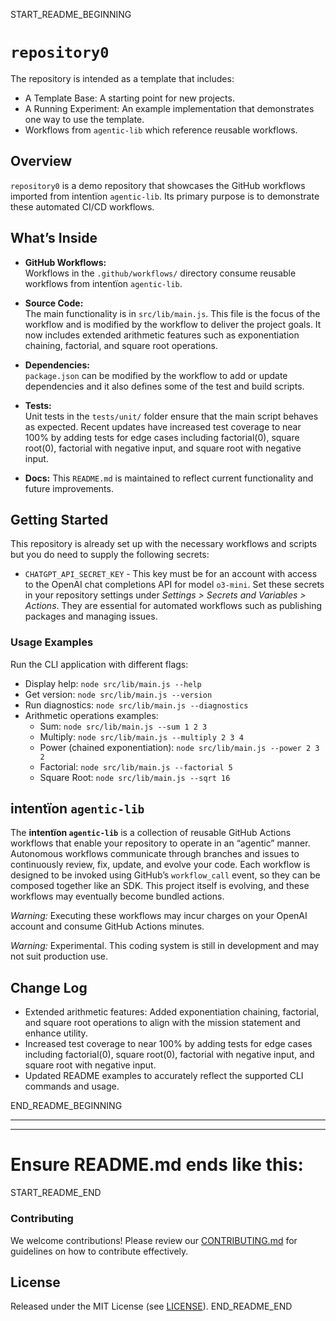 START_README_BEGINNING
# `repository0`

The repository is intended as a template that includes:
* A Template Base: A starting point for new projects.
* A Running Experiment: An example implementation that demonstrates one way to use the template.
* Workflows from `agentic‑lib` which reference reusable workflows.

## Overview
`repository0` is a demo repository that showcases the GitHub workflows imported from intentïon `agentic‑lib`. Its primary purpose is to demonstrate these automated CI/CD workflows.

## What’s Inside

- **GitHub Workflows:**  
  Workflows in the `.github/workflows/` directory consume reusable workflows from intentïon `agentic‑lib`.

- **Source Code:**  
  The main functionality is in `src/lib/main.js`. This file is the focus of the workflow and is modified by the workflow to deliver the project goals. It now includes extended arithmetic features such as exponentiation chaining, factorial, and square root operations.

- **Dependencies:**  
  `package.json` can be modified by the workflow to add or update dependencies and it also defines some of the test and build scripts.

- **Tests:**  
  Unit tests in the `tests/unit/` folder ensure that the main script behaves as expected. Recent updates have increased test coverage to near 100% by adding tests for edge cases including factorial(0), square root(0), factorial with negative input, and square root with negative input.

- **Docs:**
  This `README.md` is maintained to reflect current functionality and future improvements.

## Getting Started

This repository is already set up with the necessary workflows and scripts but you do need to supply the following secrets:
- `CHATGPT_API_SECRET_KEY` - This key must be for an account with access to the OpenAI chat completions API for model `o3-mini`.
  Set these secrets in your repository settings under *Settings > Secrets and Variables > Actions*. They are essential for automated workflows such as publishing packages and managing issues.

### Usage Examples

Run the CLI application with different flags:
- Display help: `node src/lib/main.js --help`
- Get version: `node src/lib/main.js --version`
- Run diagnostics: `node src/lib/main.js --diagnostics`
- Arithmetic operations examples:
  - Sum: `node src/lib/main.js --sum 1 2 3`
  - Multiply: `node src/lib/main.js --multiply 2 3 4`
  - Power (chained exponentiation): `node src/lib/main.js --power 2 3 2`
  - Factorial: `node src/lib/main.js --factorial 5`
  - Square Root: `node src/lib/main.js --sqrt 16`

## intentïon `agentic‑lib`

The **intentïon `agentic‑lib`** is a collection of reusable GitHub Actions workflows that enable your repository to operate in an “agentic” manner. Autonomous workflows communicate through branches and issues to continuously review, fix, update, and evolve your code. Each workflow is designed to be invoked using GitHub’s `workflow_call` event, so they can be composed together like an SDK. This project itself is evolving, and these workflows may eventually become bundled actions.

*Warning:* Executing these workflows may incur charges on your OpenAI account and consume GitHub Actions minutes.

*Warning:* Experimental. This coding system is still in development and may not suit production use.

## Change Log
- Extended arithmetic features: Added exponentiation chaining, factorial, and square root operations to align with the mission statement and enhance utility.
- Increased test coverage to near 100% by adding tests for edge cases including factorial(0), square root(0), factorial with negative input, and square root with negative input.
- Updated README examples to accurately reflect the supported CLI commands and usage.

END_README_BEGINNING

---

---

# Ensure README.md ends like this:

START_README_END
### Contributing

We welcome contributions! Please review our [CONTRIBUTING.md](./CONTRIBUTING.md) for guidelines on how to contribute effectively.

## License

Released under the MIT License (see [LICENSE](./LICENSE)).
END_README_END